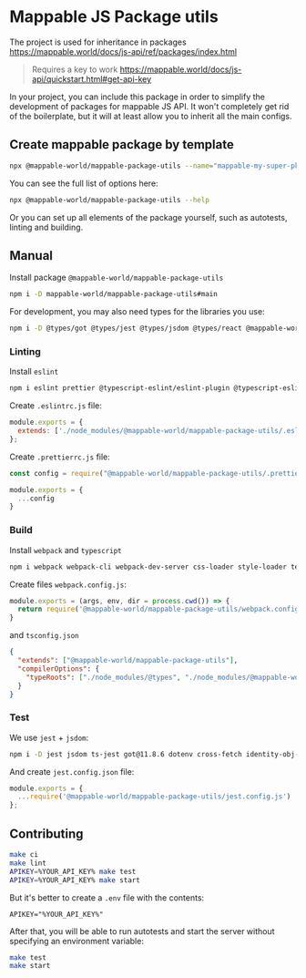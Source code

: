 # Mappable JS Package utils

The project is used for inheritance in packages https://mappable.world/docs/js-api/ref/packages/index.html

> Requires a key to work https://mappable.world/docs/js-api/quickstart.html#get-api-key

In your project, you can include this package in order to simplify
the development of packages for mappable JS API.
It won't completely get rid of the boilerplate,
but it will at least allow you to inherit all the main configs.

## Create mappable package by template

```sh
npx @mappable-world/mappable-package-utils --name="mappable-my-super-pkg"
```

You can see the full list of options here:

```sh
npx @mappable-world/mappable-package-utils --help
```

Or you can set up all elements of the package yourself, such as autotests, linting and building.

## Manual

Install package `@mappable-world/mappable-package-utils`

```sh
npm i -D mappable-world/mappable-package-utils#main
```

For development, you may also need types for the libraries you use:

```sh
npm i -D @types/got @types/jest @types/jsdom @types/react @mappable-world/mappable-types
```

### Linting

Install `eslint`

```sh
npm i eslint prettier @typescript-eslint/eslint-plugin @typescript-eslint/parser eslint-config-prettier eslint-plugin-prettier -D
```

Create `.eslintrc.js` file:

```js
module.exports = {
  extends: ['./node_modules/@mappable-world/mappable-package-utils/.eslintrc.js']
};
```

Create `.prettierrc.js` file:


```js
const config = require("@mappable-world/mappable-package-utils/.prettierrc.json");

module.exports = {
  ...config
}
```

### Build

Install `webpack` and `typescript`

```sh
npm i webpack webpack-cli webpack-dev-server css-loader style-loader terser-webpack-plugin ts-loader typescript -D
```

Create files `webpack.config.js`:

```js
module.exports = (args, env, dir = process.cwd()) => {
  return require('@mappable-world/mappable-package-utils/webpack.config')(args, env, dir);
}
```

and `tsconfig.json`

```json
{
  "extends": ["@mappable-world/mappable-package-utils"],
  "compilerOptions": {
    "typeRoots": ["./node_modules/@types", "./node_modules/@mappable-world"]
  }
}
```

### Test

We use `jest` + `jsdom`:

```sh
npm i -D jest jsdom ts-jest got@11.8.6 dotenv cross-fetch identity-obj-proxy
```

And create `jest.config.json` file:

```js
module.exports = {
  ...require('@mappable-world/mappable-package-utils/jest.config.js')
};
```

## Contributing

```sh
make ci
make lint
APIKEY=%YOUR_API_KEY% make test
APIKEY=%YOUR_API_KEY% make start
```

But it's better to create a `.env` file with the contents:

```env
APIKEY="%YOUR_API_KEY%"
```

After that, you will be able to run autotests and start the server
without specifying an environment variable:

```sh
make test
make start
```
